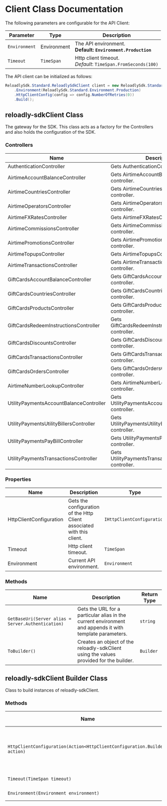 
# Client Class Documentation

The following parameters are configurable for the API Client:

| Parameter | Type | Description |
|  --- | --- | --- |
| `Environment` | Environment | The API environment. <br> **Default: `Environment.Production`** |
| `Timeout` | `TimeSpan` | Http client timeout.<br>*Default*: `TimeSpan.FromSeconds(100)` |

The API client can be initialized as follows:

```csharp
ReloadlySdk.Standard.ReloadlySdkClient client = new ReloadlySdk.Standard.ReloadlySdkClient.Builder()
    .Environment(ReloadlySdk.Standard.Environment.Production)
    .HttpClientConfig(config => config.NumberOfRetries(0))
    .Build();
```

## reloadly-sdkClient Class

The gateway for the SDK. This class acts as a factory for the Controllers and also holds the configuration of the SDK.

### Controllers

| Name | Description |
|  --- | --- |
| AuthenticationController | Gets AuthenticationController controller. |
| AirtimeAccountBalanceController | Gets AirtimeAccountBalanceController controller. |
| AirtimeCountriesController | Gets AirtimeCountriesController controller. |
| AirtimeOperatorsController | Gets AirtimeOperatorsController controller. |
| AirtimeFXRatesController | Gets AirtimeFXRatesController controller. |
| AirtimeCommissionsController | Gets AirtimeCommissionsController controller. |
| AirtimePromotionsController | Gets AirtimePromotionsController controller. |
| AirtimeTopupsController | Gets AirtimeTopupsController controller. |
| AirtimeTransactionsController | Gets AirtimeTransactionsController controller. |
| GiftCardsAccountBalanceController | Gets GiftCardsAccountBalanceController controller. |
| GiftCardsCountriesController | Gets GiftCardsCountriesController controller. |
| GiftCardsProductsController | Gets GiftCardsProductsController controller. |
| GiftCardsRedeemInstructionsController | Gets GiftCardsRedeemInstructionsController controller. |
| GiftCardsDiscountsController | Gets GiftCardsDiscountsController controller. |
| GiftCardsTransactionsController | Gets GiftCardsTransactionsController controller. |
| GiftCardsOrdersController | Gets GiftCardsOrdersController controller. |
| AirtimeNumberLookupController | Gets AirtimeNumberLookupController controller. |
| UtilityPaymentsAccountBalanceController | Gets UtilityPaymentsAccountBalanceController controller. |
| UtilityPaymentsUtilityBillersController | Gets UtilityPaymentsUtilityBillersController controller. |
| UtilityPaymentsPayBillController | Gets UtilityPaymentsPayBillController controller. |
| UtilityPaymentsTransactionsController | Gets UtilityPaymentsTransactionsController controller. |

### Properties

| Name | Description | Type |
|  --- | --- | --- |
| HttpClientConfiguration | Gets the configuration of the Http Client associated with this client. | `IHttpClientConfiguration` |
| Timeout | Http client timeout. | `TimeSpan` |
| Environment | Current API environment. | `Environment` |

### Methods

| Name | Description | Return Type |
|  --- | --- | --- |
| `GetBaseUri(Server alias = Server.Authentication)` | Gets the URL for a particular alias in the current environment and appends it with template parameters. | `string` |
| `ToBuilder()` | Creates an object of the reloadly-sdkClient using the values provided for the builder. | `Builder` |

## reloadly-sdkClient Builder Class

Class to build instances of reloadly-sdkClient.

### Methods

| Name | Description | Return Type |
|  --- | --- | --- |
| `HttpClientConfiguration(Action<HttpClientConfiguration.Builder> action)` | Gets the configuration of the Http Client associated with this client. | `Builder` |
| `Timeout(TimeSpan timeout)` | Http client timeout. | `Builder` |
| `Environment(Environment environment)` | Current API environment. | `Builder` |

